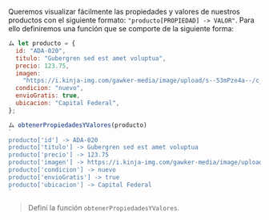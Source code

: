 Queremos visualizar fácilmente las propiedades y valores de nuestros productos con el siguiente formato: `"producto[PROPIEDAD] -> VALOR"`. Para ello definiremos una función que se comporte de la siguiente forma: 

```javascript
ム let producto = {
  id: "ADA-020",
  titulo: "Gubergren sed est amet voluptua",
  precio: 123.75,
  imagen:
    "https://i.kinja-img.com/gawker-media/image/upload/s--53mPze4a--/c_scale,f_auto,fl_progressive,q_80,w_800/1315358249455433031.jpg",
  condicion: "nuevo",
  envioGratis: true,
  ubicacion: "Capital Federal",
};

ム obtenerPropiedadesYValores(producto)
`
producto['id'] -> ADA-020
producto['titulo'] -> Gubergren sed est amet voluptua
producto['precio'] -> 123.75
producto['imagen'] -> https://i.kinja-img.com/gawker-media/image/upload/s--53mPze4a--/c_scale,f_auto,fl_progressive,q_80,w_800/1315358249455433031.jpg
producto['condicion'] -> nuevo
producto['envioGratis'] -> true
producto['ubicacion'] -> Capital Federal
`
```

> Definí la función `obtenerPropiedadesYValores`.